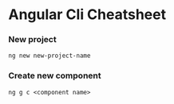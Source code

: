 # Angular Cli Cheatsheet

### New project
`ng new new-project-name`

### Create new component
`ng g c <component name>`